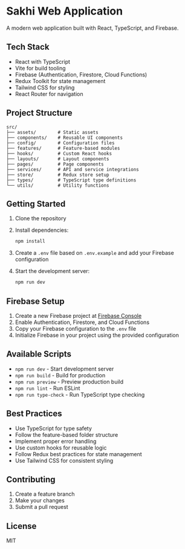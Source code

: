 # Sakhi Web Application

A modern web application built with React, TypeScript, and Firebase.

## Tech Stack

- React with TypeScript
- Vite for build tooling
- Firebase (Authentication, Firestore, Cloud Functions)
- Redux Toolkit for state management
- Tailwind CSS for styling
- React Router for navigation

## Project Structure

```
src/
├── assets/        # Static assets
├── components/    # Reusable UI components
├── config/        # Configuration files
├── features/      # Feature-based modules
├── hooks/         # Custom React hooks
├── layouts/       # Layout components
├── pages/         # Page components
├── services/      # API and service integrations
├── store/         # Redux store setup
├── types/         # TypeScript type definitions
└── utils/         # Utility functions
```

## Getting Started

1. Clone the repository
2. Install dependencies:
   ```bash
   npm install
   ```

3. Create a `.env` file based on `.env.example` and add your Firebase configuration

4. Start the development server:
   ```bash
   npm run dev
   ```

## Firebase Setup

1. Create a new Firebase project at [Firebase Console](https://console.firebase.google.com)
2. Enable Authentication, Firestore, and Cloud Functions
3. Copy your Firebase configuration to the `.env` file
4. Initialize Firebase in your project using the provided configuration

## Available Scripts

- `npm run dev` - Start development server
- `npm run build` - Build for production
- `npm run preview` - Preview production build
- `npm run lint` - Run ESLint
- `npm run type-check` - Run TypeScript type checking

## Best Practices

- Use TypeScript for type safety
- Follow the feature-based folder structure
- Implement proper error handling
- Use custom hooks for reusable logic
- Follow Redux best practices for state management
- Use Tailwind CSS for consistent styling

## Contributing

1. Create a feature branch
2. Make your changes
3. Submit a pull request

## License

MIT
